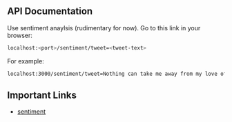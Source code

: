 ## API Documentation

 
 Use sentiment anaylsis (rudimentary for now). Go to this link in your browser:
 ```bash
localhost:<port>/sentiment/tweet=<tweet-text>
 ```
 For example:
 ```bash
localhost:3000/sentiment/tweet=Nothing can take me away from my love of cheese
 ```
 
 
 ## Important Links
 - [sentiment](https://www.npmjs.com/package/sentiment#how-it-works)